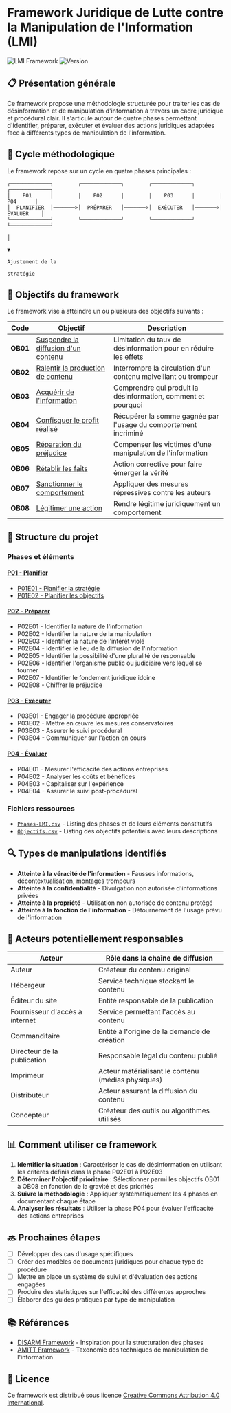 # Framework Juridique de Lutte contre la Manipulation de l'Information (LMI)

![LMI Framework](https://img.shields.io/badge/Framework-LMI-blue)
![Version](https://img.shields.io/badge/Version-1.0-green)

## 📋 Présentation générale

Ce framework propose une méthodologie structurée pour traiter les cas de désinformation et de manipulation d'information à travers un cadre juridique et procédural clair. Il s'articule autour de quatre phases permettant d'identifier, préparer, exécuter et évaluer des actions juridiques adaptées face à différents types de manipulation de l'information.

## 🔄 Cycle méthodologique

Le framework repose sur un cycle en quatre phases principales :

```
┌─────────────┐        ┌─────────────┐        ┌─────────────┐        ┌─────────────┐
│    P01      │        │    P02      │        │    P03      │        │    P04      │
│  PLANIFIER  │───────>│  PRÉPARER   │───────>│  EXÉCUTER   │───────>│  ÉVALUER    │
└─────────────┘        └─────────────┘        └─────────────┘        └─────────────┘
                                                                            │
                                                                            ▼
                                                                    Ajustement de la
                                                                      stratégie
```

## 🎯 Objectifs du framework

Le framework vise à atteindre un ou plusieurs des objectifs suivants :

| Code | Objectif | Description |
|------|----------|-------------|
| **OB01** | [Suspendre la diffusion d'un contenu](./OBJECTIFS/Objectifs.md#ob01) | Limitation du taux de désinformation pour en réduire les effets |
| **OB02** | [Ralentir la production de contenu](./OBJECTIFS/Objectifs.md#ob02) | Interrompre la circulation d'un contenu malveillant ou trompeur |
| **OB03** | [Acquérir de l'information](./OBJECTIFS/Objectifs.md#ob03) | Comprendre qui produit la désinformation, comment et pourquoi |
| **OB04** | [Confisquer le profit réalisé](./OBJECTIFS/Objectifs.md#ob04) | Récupérer la somme gagnée par l'usage du comportement incriminé |
| **OB05** | [Réparation du préjudice](./OBJECTIFS/Objectifs.md#ob05) | Compenser les victimes d'une manipulation de l'information |
| **OB06** | [Rétablir les faits](./OBJECTIFS/Objectifs.md#ob06) | Action corrective pour faire émerger la vérité |
| **OB07** | [Sanctionner le comportement](./OBJECTIFS/Objectifs.md#ob07) | Appliquer des mesures répressives contre les auteurs |
| **OB08** | [Légitimer une action](./OBJECTIFS/Objectifs.md#ob08) | Rendre légitime juridiquement un comportement |

## 📁 Structure du projet

### Phases et éléments

#### [P01 - Planifier](./PHASE/P01%20-%20Planifier/)
- [P01E01 - Planifier la stratégie](./PHASE/P01%20-%20Planifier/P01E01%20-%20Planifier%20la%20stratégie.md)
- [P01E02 - Planifier les objectifs](./PHASE/P01%20-%20Planifier/P01E02%20-%20Planifier%20les%20objectifs.md)

#### [P02 - Préparer](./PHASE/P02%20-%20Préparer/Préparer.md)
- P02E01 - Identifier la nature de l'information
- P02E02 - Identifier la nature de la manipulation
- P02E03 - Identifier la nature de l'intérêt violé
- P02E04 - Identifier le lieu de la diffusion de l'information
- P02E05 - Identifier la possibilité d'une pluralité de responsable
- P02E06 - Identifier l'organisme public ou judiciaire vers lequel se tourner
- P02E07 - Identifier le fondement juridique idoine
- P02E08 - Chiffrer le préjudice

#### [P03 - Exécuter](./PHASE/P03%20-%20Exécuter/Exécuter.md)
- P03E01 - Engager la procédure appropriée
- P03E02 - Mettre en œuvre les mesures conservatoires
- P03E03 - Assurer le suivi procédural
- P03E04 - Communiquer sur l'action en cours

#### [P04 - Évaluer](./PHASE/P04%20-%20Evaluer/Evaluer.md)
- P04E01 - Mesurer l'efficacité des actions entreprises
- P04E02 - Analyser les coûts et bénéfices
- P04E03 - Capitaliser sur l'expérience
- P04E04 - Assurer le suivi post-procédural

### Fichiers ressources

- [`Phases-LMI.csv`](./Phases-LMI.csv) - Listing des phases et de leurs éléments constitutifs
- [`Objectifs.csv`](./Objectifs.csv) - Listing des objectifs potentiels avec leurs descriptions

## 🔍 Types de manipulations identifiés

- **Atteinte à la véracité de l'information** - Fausses informations, décontextualisation, montages trompeurs
- **Atteinte à la confidentialité** - Divulgation non autorisée d'informations privées
- **Atteinte à la propriété** - Utilisation non autorisée de contenu protégé
- **Atteinte à la fonction de l'information** - Détournement de l'usage prévu de l'information

## 👥 Acteurs potentiellement responsables

| Acteur | Rôle dans la chaîne de diffusion |
|--------|----------------------------------|
| Auteur | Créateur du contenu original |
| Hébergeur | Service technique stockant le contenu |
| Éditeur du site | Entité responsable de la publication |
| Fournisseur d'accès à internet | Service permettant l'accès au contenu |
| Commanditaire | Entité à l'origine de la demande de création |
| Directeur de la publication | Responsable légal du contenu publié |
| Imprimeur | Acteur matérialisant le contenu (médias physiques) |
| Distributeur | Acteur assurant la diffusion du contenu |
| Concepteur | Créateur des outils ou algorithmes utilisés |

## 📊 Comment utiliser ce framework

1. **Identifier la situation** : Caractériser le cas de désinformation en utilisant les critères définis dans la phase P02E01 à P02E03
2. **Déterminer l'objectif prioritaire** : Sélectionner parmi les objectifs OB01 à OB08 en fonction de la gravité et des priorités
3. **Suivre la méthodologie** : Appliquer systématiquement les 4 phases en documentant chaque étape
4. **Analyser les résultats** : Utiliser la phase P04 pour évaluer l'efficacité des actions entreprises

## 🔜 Prochaines étapes

- [ ] Développer des cas d'usage spécifiques
- [ ] Créer des modèles de documents juridiques pour chaque type de procédure
- [ ] Mettre en place un système de suivi et d'évaluation des actions engagées
- [ ] Produire des statistiques sur l'efficacité des différentes approches
- [ ] Élaborer des guides pratiques par type de manipulation

## 📚 Références

- [DISARM Framework](https://github.com/DISARMFoundation/DISARMFramework) - Inspiration pour la structuration des phases
- [AMITT Framework](https://github.com/cogsec-collaborative/AMITT) - Taxonomie des techniques de manipulation de l'information

## 📄 Licence

Ce framework est distribué sous licence [Creative Commons Attribution 4.0 International](https://creativecommons.org/licenses/by/4.0/).
